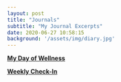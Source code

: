 ```yaml
---
layout: post
title: "Journals"
subtitle: "My Journal Excerpts"
date: 2020-06-27 10:58:15
background: '/assets/img/diary.jpg'
---
```

[**My Day of Wellness**]({{suzanne.health}}/assets/pdf/planner.pdf)

[**Weekly Check-In**]({{suzanne.health}}/assets/pdf/check.pdf)